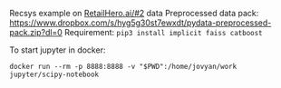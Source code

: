 Recsys example on [RetailHero.ai/#2](https://retailhero.ai/c/recommender_system/overview) data
Preprocessed data pack: https://www.dropbox.com/s/hyg5g30st7ewxdt/pydata-preprocessed-pack.zip?dl=0
Requirement: `pip3 install implicit faiss catboost`

To start jupyter in docker:
```
docker run --rm -p 8888:8888 -v "$PWD":/home/jovyan/work jupyter/scipy-notebook
```
